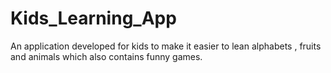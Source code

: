 # Kids_Learning_App
An application developed for kids to make it easier to lean alphabets , fruits and animals which also contains funny games.
